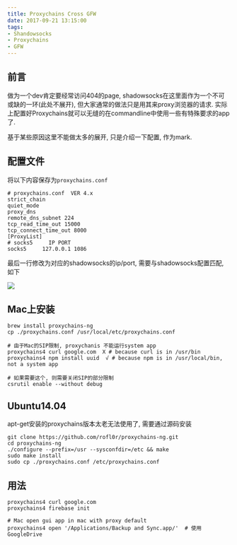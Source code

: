 ```yaml
---
title: Proxychains Cross GFW
date: 2017-09-21 13:15:00
tags:
- Shandowsocks
- Proxychains
- GFW
---
```


## 前言
做为一个dev肯定要经常访问404的page, shadowsocks在这里面作为一个不可或缺的一环(此处不展开), 但大家通常的做法只是用其来proxy浏览器的请求.
实际上配置好Proxychains就可以无缝的在commandline中使用一些有特殊要求的app了.

基于某些原因这里不能做太多的展开, 只是介绍一下配置, 作为mark.

<!-- more -->

## 配置文件

将以下内容保存为`proxychains.conf`
```
# proxychains.conf  VER 4.x
strict_chain
quiet_mode
proxy_dns
remote_dns_subnet 224
tcp_read_time_out 15000
tcp_connect_time_out 8000
[ProxyList]
# socks5     IP PORT
socks5     127.0.0.1 1086
```

最后一行修改为对应的shadowsocks的ip/port, 需要与shadowsocks配置匹配, 如下

<img src="/images/blog/shadowsocks-config.jpg">


## Mac上安装
```
brew install proxychains-ng
cp ./proxychains.conf /usr/local/etc/proxychains.conf

# 由于Mac的SIP限制, proxychanis 不能运行system app
proxychains4 curl google.com  X # because curl is in /usr/bin
proxychains4 npm install uuid  √ # because npm is in /usr/local/bin, not a system app

# 如果需要这个, 则需要关闭SIP的部分限制
csrutil enable --without debug
```

## Ubuntu14.04

apt-get安装的proxychains版本太老无法使用了, 需要通过源码安装

```
git clone https://github.com/rofl0r/proxychains-ng.git
cd proxychains-ng
./configure --prefix=/usr --sysconfdir=/etc && make
sudo make install
sudo cp ./proxychains.conf /etc/proxychains.conf
```


## 用法

```
proxychains4 curl google.com
proxychains4 firebase init

# Mac open gui app in mac with proxy default
proxychains4 open '/Applications/Backup and Sync.app/'  # 使用GoogleDrive
```
